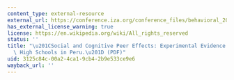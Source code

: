 ```yaml
---
content_type: external-resource
external_url: https://conference.iza.org/conference_files/behavioral_2019/zarate_r8378.pdf
has_external_license_warning: true
license: https://en.wikipedia.org/wiki/All_rights_reserved
status: ''
title: "\u201CSocial and Cognitive Peer Effects: Experimental Evidence from\_Selective\
  \ High Schools in Peru.\u201D (PDF)"
uid: 3125c84c-00a2-4ca1-9cb4-2b9e533ce9e6
wayback_url: ''
---
```

